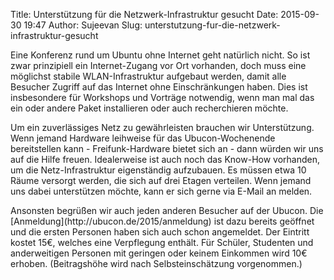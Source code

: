 Title: Unterstützung für die Netzwerk-Infrastruktur gesucht
Date: 2015-09-30 19:47
Author: Sujeevan
Slug: unterstutzung-fur-die-netzwerk-infrastruktur-gesucht

Eine Konferenz rund um Ubuntu ohne Internet geht natürlich nicht. So ist
zwar prinzipiell ein Internet-Zugang vor Ort vorhanden, doch muss eine
möglichst stabile WLAN-Infrastruktur aufgebaut werden, damit alle
Besucher Zugriff auf das Internet ohne Einschränkungen haben. Dies ist
insbesondere für Workshops und Vorträge notwendig, wenn man mal das ein
oder andere Paket installieren oder auch recherchieren möchte.

</p>
Um ein zuverlässiges Netz zu gewährleisten brauchen wir Unterstützung.
Wenn jemand Hardware leihweise für das Ubucon-Wochenende bereitstellen
kann - Freifunk-Hardware bietet sich an - dann würden wir uns auf die
Hilfe freuen. Idealerweise ist auch noch das Know-How vorhanden, um die
Netz-Infrastruktur eigenständig aufzubauen. Es müssen etwa 10 Räume
versorgt werden, die sich auf drei Etagen verteilen. Wenn jemand uns
dabei unterstützen möchte, kann er sich gerne via E-Mail an
<team@ubucon.de> melden.

</p>
Ansonsten begrüßen wir auch jeden anderen Besucher auf der Ubucon. Die
[Anmeldung](http://ubucon.de/2015/anmeldung) ist dazu bereits geöffnet
und die ersten Personen haben sich auch schon angemeldet. Der Eintritt
kostet 15€, welches eine Verpflegung enthält. Für Schüler, Studenten und
anderweitigen Personen mit geringen oder keinem Einkommen wird 10€
erhoben. (Beitragshöhe wird nach Selbsteinschätzung vorgenommen.)

</p>


